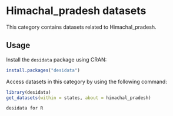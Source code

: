 
# Himachal_pradesh datasets
This category contains datasets related to Himachal_pradesh.
## Usage
Install the `desidata` package using CRAN:
```r
install.packages("desidata")
```
Access datasets in this category by using the following command:
```r
library(desidata)
get_datasets(within = states, about = himachal_pradesh)
```
`desidata for R`
